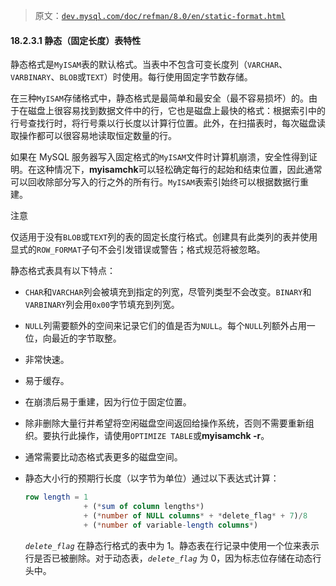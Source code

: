 > 原文：[`dev.mysql.com/doc/refman/8.0/en/static-format.html`](https://dev.mysql.com/doc/refman/8.0/en/static-format.html)

#### 18.2.3.1 静态（固定长度）表特性

静态格式是`MyISAM`表的默认格式。当表中不包含可变长度列（`VARCHAR`、`VARBINARY`、`BLOB`或`TEXT`）时使用。每行使用固定字节数存储。

在三种`MyISAM`存储格式中，静态格式是最简单和最安全（最不容易损坏）的。由于在磁盘上很容易找到数据文件中的行，它也是磁盘上最快的格式：根据索引中的行号查找行时，将行号乘以行长度以计算行位置。此外，在扫描表时，每次磁盘读取操作都可以很容易地读取恒定数量的行。

如果在 MySQL 服务器写入固定格式的`MyISAM`文件时计算机崩溃，安全性得到证明。在这种情况下，**myisamchk**可以轻松确定每行的起始和结束位置，因此通常可以回收除部分写入的行之外的所有行。`MyISAM`表索引始终可以根据数据行重建。

注意

仅适用于没有`BLOB`或`TEXT`列的表的固定长度行格式。创建具有此类列的表并使用显式的`ROW_FORMAT`子句不会引发错误或警告；格式规范将被忽略。

静态格式表具有以下特点：

+   `CHAR`和`VARCHAR`列会被填充到指定的列宽，尽管列类型不会改变。`BINARY`和`VARBINARY`列会用`0x00`字节填充到列宽。

+   `NULL`列需要额外的空间来记录它们的值是否为`NULL`。每个`NULL`列额外占用一位，向最近的字节取整。

+   非常快速。

+   易于缓存。

+   在崩溃后易于重建，因为行位于固定位置。

+   除非删除大量行并希望将空闲磁盘空间返回给操作系统，否则不需要重新组织。要执行此操作，请使用`OPTIMIZE TABLE`或**myisamchk -r**。

+   通常需要比动态格式表更多的磁盘空间。

+   静态大小行的预期行长度（以字节为单位）通过以下表达式计算：

    ```sql
    row length = 1
                 + (*sum of column lengths*)
                 + (*number of NULL columns* + *delete_flag* + 7)/8
                 + (*number of variable-length columns*)
    ```

    *`delete_flag`* 在静态行格式的表中为 1。静态表在行记录中使用一个位来表示行是否已被删除。对于动态表，*`delete_flag`* 为 0，因为标志位存储在动态行头中。
